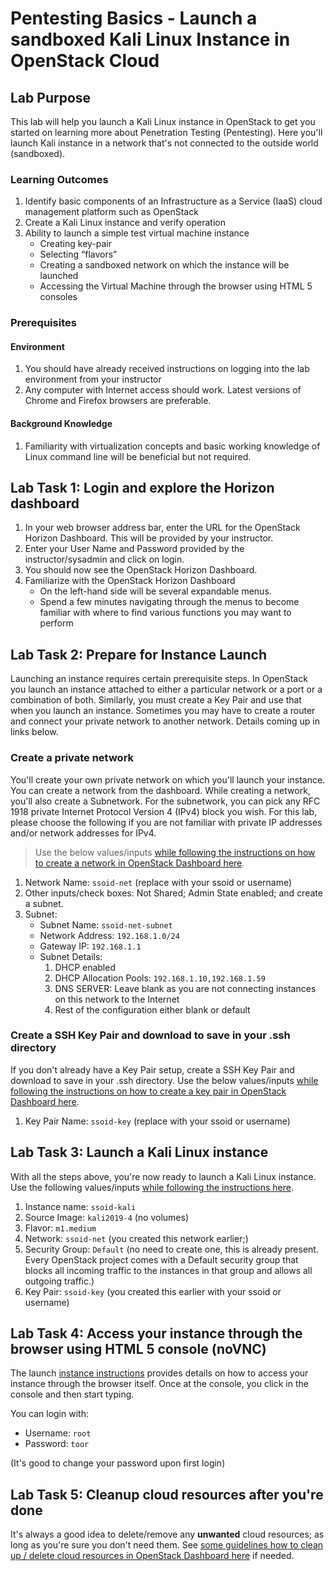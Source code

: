 # Pentesting Basics - Launch a sandboxed Kali Linux Instance in OpenStack Cloud

## Lab Purpose

This lab will help you launch a Kali Linux instance in OpenStack to get you started on learning more about Penetration Testing (Pentesting). Here you'll launch Kali instance in a network that's not connected to the outside world (sandboxed).

### Learning Outcomes

1. Identify basic components of an Infrastructure as a Service (IaaS) cloud management platform such as OpenStack
2. Create a Kali Linux instance and verify operation
3. Ability to launch a simple test virtual machine instance
   * Creating key-pair
   * Selecting “flavors”
   * Creating a sandboxed network on which the instance will be launched
   * Accessing the Virtual Machine through the browser using HTML 5 consoles

### Prerequisites

#### Environment

1. You should have already received instructions on logging into the lab environment from your instructor
2. Any computer with Internet access should work. Latest versions of Chrome and Firefox browsers are preferable.

#### Background Knowledge

1. Familiarity with virtualization concepts and basic working knowledge of Linux command line will be beneficial but not required.

## Lab Task 1: Login and explore the Horizon dashboard

1. In your web browser address bar, enter the URL for the OpenStack Horizon Dashboard.  This will be provided by your instructor.
2. Enter your User Name and Password provided by the instructor/sysadmin and click on login.
3. You should now see the OpenStack Horizon Dashboard.
4. Familiarize with the OpenStack Horizon Dashboard
   * On the left-hand side will be several expandable menus.
   * Spend a few minutes navigating through the menus to become familiar with where to find various functions you may want to perform

## Lab Task 2: Prepare for Instance Launch

Launching an instance requires certain prerequisite steps. In OpenStack you launch an instance attached to either a particular network or a port or a combination of both. Similarly, you must create a Key Pair and use that when you launch an instance. Sometimes you may have to create a router and connect your private network to another network. Details coming up in links below.

### Create a private network

You'll create your own private network on which you'll launch your instance. You can create a network from the dashboard. While creating a network, you'll also create a Subnetwork. For the subnetwork, you can pick any RFC 1918 private Internet Protocol Version 4 (IPv4) block you wish. For this lab, please choose the following if you are not familiar with private IP addresses and/or network addresses for IPv4.

>Use the below values/inputs [while following the instructions on how to create a network in OpenStack Dashboard here](../../tasks/openstack/create-network.md).

1. Network Name: `ssoid-net` (replace with your ssoid or username)
2. Other inputs/check boxes: Not Shared; Admin State enabled; and create a subnet.
3. Subnet:
   * Subnet Name: `ssoid-net-subnet`
   * Network Address: `192.168.1.0/24`
   * Gateway IP: `192.168.1.1`
   * Subnet Details:
      1. DHCP enabled
      2. DHCP Allocation Pools: `192.168.1.10,192.168.1.59`
      3. DNS SERVER: Leave blank as you are not connecting instances on this network to the Internet
      4. Rest of the configuration either blank or default

### Create a SSH Key Pair and download to save in your .ssh directory

If you don't already have a Key Pair setup, create a SSH Key Pair and download to save in your .ssh directory. Use the below values/inputs [while following the instructions on how to create a key pair in OpenStack Dashboard here](../../tasks/openstack/create-key-pair.md).

1. Key Pair Name: `ssoid-key` (replace with your ssoid or username)

## Lab Task 3: Launch a Kali Linux instance

With all the steps above, you're now ready to launch a Kali Linux instance. Use the following values/inputs [while following the instructions here](../../tasks/openstack/launch-kali-instance.md).

1. Instance name: `ssoid-kali`
2. Source Image: `kali2019-4` (no volumes)
3. Flavor: `m1.medium`
4. Network: `ssoid-net` (you created this network earlier;)
5. Security Group: `Default` (no need to create one, this is already present. Every OpenStack project comes with a Default security group that blocks all incoming traffic to the instances in that group and allows all outgoing traffic.)
6. Key Pair: `ssoid-key` (you created this earlier with your ssoid or username)

## Lab Task 4: Access your instance through the browser using HTML 5 console (noVNC)

The launch [instance instructions](../../tasks/openstack/launch-kali-instance.md#accessing-your-kali-linux-instance-through-the-browser-console) provides details on how to access your instance through the browser itself. Once at the console, you click in the console and then start typing.

You can login with:

* Username: `root`
* Password: `toor`

(It's good to change your password upon first login)

## Lab Task 5: Cleanup cloud resources after you're done

It's always a good idea to delete/remove any **unwanted** cloud resources; as long as you're sure you don't need them. See [some guidelines how to clean up / delete cloud resources in OpenStack Dashboard here](../../tasks/openstack/clean-up-resources.md) if needed.
